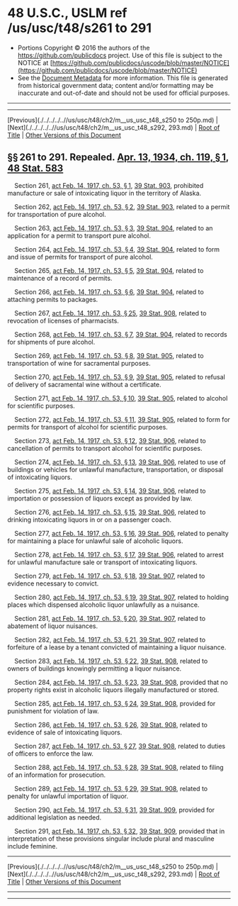 ---
---

# 48 U.S.C., USLM ref /us/usc/t48/s261 to 291

* Portions Copyright © 2016 the authors of the https://github.com/publicdocs project.
  Use of this file is subject to the NOTICE at [https://github.com/publicdocs/uscode/blob/master/NOTICE](https://github.com/publicdocs/uscode/blob/master/NOTICE)
* See the [Document Metadata](././../../../..//README.md) for more information.
  This file is generated from historical government data; content and/or formatting may be inaccurate and out-of-date and should not be used for official purposes.

----------
----------

[Previous](./../../../..//us/usc/t48/ch2/m__us_usc_t48_s250 to 250p.md) | [Next](./../../../..//us/usc/t48/ch2/m__us_usc_t48_s292, 293.md) | [Root of Title](./../../../../) | [Other Versions of this Document](https://publicdocs.github.io/go/links?ns=uslm&ref=%2Fus%2Fusc%2Ft48%2Fs261+to+291)

## §§ 261 to 291. Repealed. [Apr. 13, 1934, ch. 119, § 1][/us/act/1934-04-13/ch119/s1], [48 Stat. 583][/us/stat/48/583]

    Section 261, [act Feb. 14, 1917, ch. 53, § 1][/us/act/1917-02-14/ch53/s1], [39 Stat. 903][/us/stat/39/903], prohibited manufacture or sale of intoxicating liquor in the territory of Alaska.

    Section 262, [act Feb. 14, 1917, ch. 53, § 2][/us/act/1917-02-14/ch53/s2], [39 Stat. 903][/us/stat/39/903], related to a permit for transportation of pure alcohol.

    Section 263, [act Feb. 14, 1917, ch. 53, § 3][/us/act/1917-02-14/ch53/s3], [39 Stat. 904][/us/stat/39/904], related to an application for a permit to transport pure alcohol.

    Section 264, [act Feb. 14, 1917, ch. 53, § 4][/us/act/1917-02-14/ch53/s4], [39 Stat. 904][/us/stat/39/904], related to form and issue of permits for transport of pure alcohol.

    Section 265, [act Feb. 14, 1917, ch. 53, § 5][/us/act/1917-02-14/ch53/s5], [39 Stat. 904][/us/stat/39/904], related to maintenance of a record of permits.

    Section 266, [act Feb. 14, 1917, ch. 53, § 6][/us/act/1917-02-14/ch53/s6], [39 Stat. 904][/us/stat/39/904], related to attaching permits to packages.

    Section 267, [act Feb. 14, 1917, ch. 53, § 25][/us/act/1917-02-14/ch53/s25], [39 Stat. 908][/us/stat/39/908], related to revocation of licenses of pharmacists.

    Section 268, [act Feb. 14, 1917, ch. 53, § 7][/us/act/1917-02-14/ch53/s7], [39 Stat. 904][/us/stat/39/904], related to records for shipments of pure alcohol.

    Section 269, [act Feb. 14, 1917, ch. 53, § 8][/us/act/1917-02-14/ch53/s8], [39 Stat. 905][/us/stat/39/905], related to transportation of wine for sacramental purposes.

    Section 270, [act Feb. 14, 1917, ch. 53, § 9][/us/act/1917-02-14/ch53/s9], [39 Stat. 905][/us/stat/39/905], related to refusal of delivery of sacramental wine without a certificate.

    Section 271, [act Feb. 14, 1917, ch. 53, § 10][/us/act/1917-02-14/ch53/s10], [39 Stat. 905][/us/stat/39/905], related to alcohol for scientific purposes.

    Section 272, [act Feb. 14, 1917, ch. 53, § 11][/us/act/1917-02-14/ch53/s11], [39 Stat. 905][/us/stat/39/905], related to form for permits for transport of alcohol for scientific purposes.

    Section 273, [act Feb. 14, 1917, ch. 53, § 12][/us/act/1917-02-14/ch53/s12], [39 Stat. 906][/us/stat/39/906], related to cancellation of permits to transport alcohol for scientific purposes.

    Section 274, [act Feb. 14, 1917, ch. 53, § 13][/us/act/1917-02-14/ch53/s13], [39 Stat. 906][/us/stat/39/906], related to use of buildings or vehicles for unlawful manufacture, transportation, or disposal of intoxicating liquors.

    Section 275, [act Feb. 14, 1917, ch. 53, § 14][/us/act/1917-02-14/ch53/s14], [39 Stat. 906][/us/stat/39/906], related to importation or possession of liquors except as provided by law.

    Section 276, [act Feb. 14, 1917, ch. 53, § 15][/us/act/1917-02-14/ch53/s15], [39 Stat. 906][/us/stat/39/906], related to drinking intoxicating liquors in or on a passenger coach.

    Section 277, [act Feb. 14, 1917, ch. 53, § 16][/us/act/1917-02-14/ch53/s16], [39 Stat. 906][/us/stat/39/906], related to penalty for maintaining a place for unlawful sale of alcoholic liquors.

    Section 278, [act Feb. 14, 1917, ch. 53, § 17][/us/act/1917-02-14/ch53/s17], [39 Stat. 906][/us/stat/39/906], related to arrest for unlawful manufacture sale or transport of intoxicating liquors.

    Section 279, [act Feb. 14, 1917, ch. 53, § 18][/us/act/1917-02-14/ch53/s18], [39 Stat. 907][/us/stat/39/907], related to evidence necessary to convict.

    Section 280, [act Feb. 14, 1917, ch. 53, § 19][/us/act/1917-02-14/ch53/s19], [39 Stat. 907][/us/stat/39/907], related to holding places which dispensed alcoholic liquor unlawfully as a nuisance.

    Section 281, [act Feb. 14, 1917, ch. 53, § 20][/us/act/1917-02-14/ch53/s20], [39 Stat. 907][/us/stat/39/907], related to abatement of liquor nuisances.

    Section 282, [act Feb. 14, 1917, ch. 53, § 21][/us/act/1917-02-14/ch53/s21], [39 Stat. 907][/us/stat/39/907], related to forfeiture of a lease by a tenant convicted of maintaining a liquor nuisance.

    Section 283, [act Feb. 14, 1917, ch. 53, § 22][/us/act/1917-02-14/ch53/s22], [39 Stat. 908][/us/stat/39/908], related to owners of buildings knowingly permitting a liquor nuisance.

    Section 284, [act Feb. 14, 1917, ch. 53, § 23][/us/act/1917-02-14/ch53/s23], [39 Stat. 908][/us/stat/39/908], provided that no property rights exist in alcoholic liquors illegally manufactured or stored.

    Section 285, [act Feb. 14, 1917, ch. 53, § 24][/us/act/1917-02-14/ch53/s24], [39 Stat. 908][/us/stat/39/908], provided for punishment for violation of law.

    Section 286, [act Feb. 14, 1917, ch. 53, § 26][/us/act/1917-02-14/ch53/s26], [39 Stat. 908][/us/stat/39/908], related to evidence of sale of intoxicating liquors.

    Section 287, [act Feb. 14, 1917, ch. 53, § 27][/us/act/1917-02-14/ch53/s27], [39 Stat. 908][/us/stat/39/908], related to duties of officers to enforce the law.

    Section 288, [act Feb. 14, 1917, ch. 53, § 28][/us/act/1917-02-14/ch53/s28], [39 Stat. 908][/us/stat/39/908], related to filing of an information for prosecution.

    Section 289, [act Feb. 14, 1917, ch. 53, § 29][/us/act/1917-02-14/ch53/s29], [39 Stat. 908][/us/stat/39/908], related to penalty for unlawful importation of liquor.

    Section 290, [act Feb. 14, 1917, ch. 53, § 31][/us/act/1917-02-14/ch53/s31], [39 Stat. 909][/us/stat/39/909], provided for additional legislation as needed.

    Section 291, [act Feb. 14, 1917, ch. 53, § 32][/us/act/1917-02-14/ch53/s32], [39 Stat. 909][/us/stat/39/909], provided that in interpretation of these provisions singular include plural and masculine include feminine.

----------

[Previous](./../../../..//us/usc/t48/ch2/m__us_usc_t48_s250 to 250p.md) | [Next](./../../../..//us/usc/t48/ch2/m__us_usc_t48_s292, 293.md) | [Root of Title](./../../../../) | [Other Versions of this Document](https://publicdocs.github.io/go/links?ns=uslm&ref=%2Fus%2Fusc%2Ft48%2Fs261+to+291)

----------
----------

[/us/act/1934-04-13/ch119/s1]: https://publicdocs.github.io/go/links?ns=uslm&ref=%2Fus%2Fact%2F1934-04-13%2Fch119%2Fs1
[/us/stat/48/583]: https://publicdocs.github.io/go/links?ns=uslm&ref=%2Fus%2Fstat%2F48%2F583
[/us/act/1917-02-14/ch53/s1]: https://publicdocs.github.io/go/links?ns=uslm&ref=%2Fus%2Fact%2F1917-02-14%2Fch53%2Fs1
[/us/stat/39/903]: https://publicdocs.github.io/go/links?ns=uslm&ref=%2Fus%2Fstat%2F39%2F903
[/us/act/1917-02-14/ch53/s2]: https://publicdocs.github.io/go/links?ns=uslm&ref=%2Fus%2Fact%2F1917-02-14%2Fch53%2Fs2
[/us/stat/39/903]: https://publicdocs.github.io/go/links?ns=uslm&ref=%2Fus%2Fstat%2F39%2F903
[/us/act/1917-02-14/ch53/s3]: https://publicdocs.github.io/go/links?ns=uslm&ref=%2Fus%2Fact%2F1917-02-14%2Fch53%2Fs3
[/us/stat/39/904]: https://publicdocs.github.io/go/links?ns=uslm&ref=%2Fus%2Fstat%2F39%2F904
[/us/act/1917-02-14/ch53/s4]: https://publicdocs.github.io/go/links?ns=uslm&ref=%2Fus%2Fact%2F1917-02-14%2Fch53%2Fs4
[/us/stat/39/904]: https://publicdocs.github.io/go/links?ns=uslm&ref=%2Fus%2Fstat%2F39%2F904
[/us/act/1917-02-14/ch53/s5]: https://publicdocs.github.io/go/links?ns=uslm&ref=%2Fus%2Fact%2F1917-02-14%2Fch53%2Fs5
[/us/stat/39/904]: https://publicdocs.github.io/go/links?ns=uslm&ref=%2Fus%2Fstat%2F39%2F904
[/us/act/1917-02-14/ch53/s6]: https://publicdocs.github.io/go/links?ns=uslm&ref=%2Fus%2Fact%2F1917-02-14%2Fch53%2Fs6
[/us/stat/39/904]: https://publicdocs.github.io/go/links?ns=uslm&ref=%2Fus%2Fstat%2F39%2F904
[/us/act/1917-02-14/ch53/s25]: https://publicdocs.github.io/go/links?ns=uslm&ref=%2Fus%2Fact%2F1917-02-14%2Fch53%2Fs25
[/us/stat/39/908]: https://publicdocs.github.io/go/links?ns=uslm&ref=%2Fus%2Fstat%2F39%2F908
[/us/act/1917-02-14/ch53/s7]: https://publicdocs.github.io/go/links?ns=uslm&ref=%2Fus%2Fact%2F1917-02-14%2Fch53%2Fs7
[/us/stat/39/904]: https://publicdocs.github.io/go/links?ns=uslm&ref=%2Fus%2Fstat%2F39%2F904
[/us/act/1917-02-14/ch53/s8]: https://publicdocs.github.io/go/links?ns=uslm&ref=%2Fus%2Fact%2F1917-02-14%2Fch53%2Fs8
[/us/stat/39/905]: https://publicdocs.github.io/go/links?ns=uslm&ref=%2Fus%2Fstat%2F39%2F905
[/us/act/1917-02-14/ch53/s9]: https://publicdocs.github.io/go/links?ns=uslm&ref=%2Fus%2Fact%2F1917-02-14%2Fch53%2Fs9
[/us/stat/39/905]: https://publicdocs.github.io/go/links?ns=uslm&ref=%2Fus%2Fstat%2F39%2F905
[/us/act/1917-02-14/ch53/s10]: https://publicdocs.github.io/go/links?ns=uslm&ref=%2Fus%2Fact%2F1917-02-14%2Fch53%2Fs10
[/us/stat/39/905]: https://publicdocs.github.io/go/links?ns=uslm&ref=%2Fus%2Fstat%2F39%2F905
[/us/act/1917-02-14/ch53/s11]: https://publicdocs.github.io/go/links?ns=uslm&ref=%2Fus%2Fact%2F1917-02-14%2Fch53%2Fs11
[/us/stat/39/905]: https://publicdocs.github.io/go/links?ns=uslm&ref=%2Fus%2Fstat%2F39%2F905
[/us/act/1917-02-14/ch53/s12]: https://publicdocs.github.io/go/links?ns=uslm&ref=%2Fus%2Fact%2F1917-02-14%2Fch53%2Fs12
[/us/stat/39/906]: https://publicdocs.github.io/go/links?ns=uslm&ref=%2Fus%2Fstat%2F39%2F906
[/us/act/1917-02-14/ch53/s13]: https://publicdocs.github.io/go/links?ns=uslm&ref=%2Fus%2Fact%2F1917-02-14%2Fch53%2Fs13
[/us/stat/39/906]: https://publicdocs.github.io/go/links?ns=uslm&ref=%2Fus%2Fstat%2F39%2F906
[/us/act/1917-02-14/ch53/s14]: https://publicdocs.github.io/go/links?ns=uslm&ref=%2Fus%2Fact%2F1917-02-14%2Fch53%2Fs14
[/us/stat/39/906]: https://publicdocs.github.io/go/links?ns=uslm&ref=%2Fus%2Fstat%2F39%2F906
[/us/act/1917-02-14/ch53/s15]: https://publicdocs.github.io/go/links?ns=uslm&ref=%2Fus%2Fact%2F1917-02-14%2Fch53%2Fs15
[/us/stat/39/906]: https://publicdocs.github.io/go/links?ns=uslm&ref=%2Fus%2Fstat%2F39%2F906
[/us/act/1917-02-14/ch53/s16]: https://publicdocs.github.io/go/links?ns=uslm&ref=%2Fus%2Fact%2F1917-02-14%2Fch53%2Fs16
[/us/stat/39/906]: https://publicdocs.github.io/go/links?ns=uslm&ref=%2Fus%2Fstat%2F39%2F906
[/us/act/1917-02-14/ch53/s17]: https://publicdocs.github.io/go/links?ns=uslm&ref=%2Fus%2Fact%2F1917-02-14%2Fch53%2Fs17
[/us/stat/39/906]: https://publicdocs.github.io/go/links?ns=uslm&ref=%2Fus%2Fstat%2F39%2F906
[/us/act/1917-02-14/ch53/s18]: https://publicdocs.github.io/go/links?ns=uslm&ref=%2Fus%2Fact%2F1917-02-14%2Fch53%2Fs18
[/us/stat/39/907]: https://publicdocs.github.io/go/links?ns=uslm&ref=%2Fus%2Fstat%2F39%2F907
[/us/act/1917-02-14/ch53/s19]: https://publicdocs.github.io/go/links?ns=uslm&ref=%2Fus%2Fact%2F1917-02-14%2Fch53%2Fs19
[/us/stat/39/907]: https://publicdocs.github.io/go/links?ns=uslm&ref=%2Fus%2Fstat%2F39%2F907
[/us/act/1917-02-14/ch53/s20]: https://publicdocs.github.io/go/links?ns=uslm&ref=%2Fus%2Fact%2F1917-02-14%2Fch53%2Fs20
[/us/stat/39/907]: https://publicdocs.github.io/go/links?ns=uslm&ref=%2Fus%2Fstat%2F39%2F907
[/us/act/1917-02-14/ch53/s21]: https://publicdocs.github.io/go/links?ns=uslm&ref=%2Fus%2Fact%2F1917-02-14%2Fch53%2Fs21
[/us/stat/39/907]: https://publicdocs.github.io/go/links?ns=uslm&ref=%2Fus%2Fstat%2F39%2F907
[/us/act/1917-02-14/ch53/s22]: https://publicdocs.github.io/go/links?ns=uslm&ref=%2Fus%2Fact%2F1917-02-14%2Fch53%2Fs22
[/us/stat/39/908]: https://publicdocs.github.io/go/links?ns=uslm&ref=%2Fus%2Fstat%2F39%2F908
[/us/act/1917-02-14/ch53/s23]: https://publicdocs.github.io/go/links?ns=uslm&ref=%2Fus%2Fact%2F1917-02-14%2Fch53%2Fs23
[/us/stat/39/908]: https://publicdocs.github.io/go/links?ns=uslm&ref=%2Fus%2Fstat%2F39%2F908
[/us/act/1917-02-14/ch53/s24]: https://publicdocs.github.io/go/links?ns=uslm&ref=%2Fus%2Fact%2F1917-02-14%2Fch53%2Fs24
[/us/stat/39/908]: https://publicdocs.github.io/go/links?ns=uslm&ref=%2Fus%2Fstat%2F39%2F908
[/us/act/1917-02-14/ch53/s26]: https://publicdocs.github.io/go/links?ns=uslm&ref=%2Fus%2Fact%2F1917-02-14%2Fch53%2Fs26
[/us/stat/39/908]: https://publicdocs.github.io/go/links?ns=uslm&ref=%2Fus%2Fstat%2F39%2F908
[/us/act/1917-02-14/ch53/s27]: https://publicdocs.github.io/go/links?ns=uslm&ref=%2Fus%2Fact%2F1917-02-14%2Fch53%2Fs27
[/us/stat/39/908]: https://publicdocs.github.io/go/links?ns=uslm&ref=%2Fus%2Fstat%2F39%2F908
[/us/act/1917-02-14/ch53/s28]: https://publicdocs.github.io/go/links?ns=uslm&ref=%2Fus%2Fact%2F1917-02-14%2Fch53%2Fs28
[/us/stat/39/908]: https://publicdocs.github.io/go/links?ns=uslm&ref=%2Fus%2Fstat%2F39%2F908
[/us/act/1917-02-14/ch53/s29]: https://publicdocs.github.io/go/links?ns=uslm&ref=%2Fus%2Fact%2F1917-02-14%2Fch53%2Fs29
[/us/stat/39/908]: https://publicdocs.github.io/go/links?ns=uslm&ref=%2Fus%2Fstat%2F39%2F908
[/us/act/1917-02-14/ch53/s31]: https://publicdocs.github.io/go/links?ns=uslm&ref=%2Fus%2Fact%2F1917-02-14%2Fch53%2Fs31
[/us/stat/39/909]: https://publicdocs.github.io/go/links?ns=uslm&ref=%2Fus%2Fstat%2F39%2F909
[/us/act/1917-02-14/ch53/s32]: https://publicdocs.github.io/go/links?ns=uslm&ref=%2Fus%2Fact%2F1917-02-14%2Fch53%2Fs32
[/us/stat/39/909]: https://publicdocs.github.io/go/links?ns=uslm&ref=%2Fus%2Fstat%2F39%2F909


